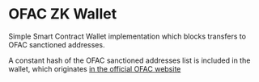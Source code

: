 # OFAC ZK Wallet

Simple Smart Contract Wallet implementation which blocks transfers to OFAC sanctioned addresses.

A constant hash of the OFAC sanctioned addresses list is included in the wallet, which originates
[in the official OFAC website](https://ofac.treasury.gov/specially-designated-nationals-list-sdn-list/hash-values-for-ofac-sanctions-list-files)
